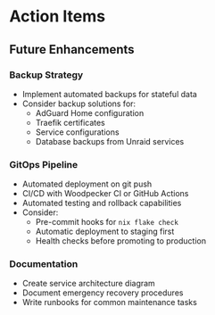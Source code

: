# Action Items

## Future Enhancements

### Backup Strategy

- Implement automated backups for stateful data
- Consider backup solutions for:
  - AdGuard Home configuration
  - Traefik certificates
  - Service configurations
  - Database backups from Unraid services

### GitOps Pipeline

- Automated deployment on git push
- CI/CD with Woodpecker CI or GitHub Actions
- Automated testing and rollback capabilities
- Consider:
  - Pre-commit hooks for `nix flake check`
  - Automatic deployment to staging first
  - Health checks before promoting to production

### Documentation

- Create service architecture diagram
- Document emergency recovery procedures
- Write runbooks for common maintenance tasks

